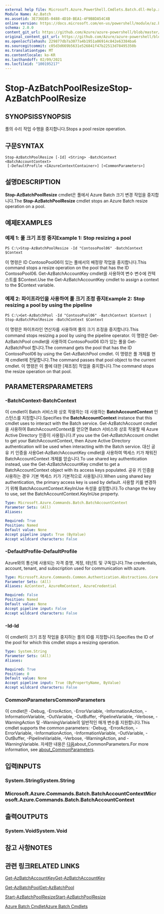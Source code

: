 ```yaml
---
external help file: Microsoft.Azure.PowerShell.Cmdlets.Batch.dll-Help.xml
Module Name: Az.Batch
ms.assetid: 3E736E85-0488-4D10-BEA1-4F9B8DA54C4B
online version: https://docs.microsoft.com/en-us/powershell/module/az.batch/stop-azbatchpoolresize
schema: 2.0.0
content_git_url: https://github.com/Azure/azure-powershell/blob/master/src/Batch/Batch/help/Stop-AzBatchPoolResize.md
original_content_git_url: https://github.com/Azure/azure-powershell/blob/master/src/Batch/Batch/help/Stop-AzBatchPoolResize.md
ms.openlocfilehash: 229877db7a3077a4b1951a06914c842e63384ba6
ms.sourcegitcommit: c05d3d669b5631e526841f47b22513d78495350b
ms.translationtype: MT
ms.contentlocale: ko-KR
ms.lasthandoff: 02/09/2021
ms.locfileid: "100195217"
---
```

# <span data-ttu-id="cb260-101">Stop-AzBatchPoolResize</span><span class="sxs-lookup"><span data-stu-id="cb260-101">Stop-AzBatchPoolResize</span></span>

## <span data-ttu-id="cb260-102">SYNOPSIS</span><span class="sxs-lookup"><span data-stu-id="cb260-102">SYNOPSIS</span></span>
<span data-ttu-id="cb260-103">풀의 수리 작업 수행을 중지합니다.</span><span class="sxs-lookup"><span data-stu-id="cb260-103">Stops a pool resize operation.</span></span>

## <span data-ttu-id="cb260-104">구문</span><span class="sxs-lookup"><span data-stu-id="cb260-104">SYNTAX</span></span>

```
Stop-AzBatchPoolResize [-Id] <String> -BatchContext <BatchAccountContext>
 [-DefaultProfile <IAzureContextContainer>] [<CommonParameters>]
```

## <span data-ttu-id="cb260-105">설명</span><span class="sxs-lookup"><span data-stu-id="cb260-105">DESCRIPTION</span></span>
<span data-ttu-id="cb260-106">**Stop-AzBatchPoolResize** cmdlet은 풀에서 Azure Batch 크기 변경 작업을 중지합니다.</span><span class="sxs-lookup"><span data-stu-id="cb260-106">The **Stop-AzBatchPoolResize** cmdlet stops an Azure Batch resize operation on a pool.</span></span>

## <span data-ttu-id="cb260-107">예제</span><span class="sxs-lookup"><span data-stu-id="cb260-107">EXAMPLES</span></span>

### <span data-ttu-id="cb260-108">예제 1: 풀 크기 조정 중지</span><span class="sxs-lookup"><span data-stu-id="cb260-108">Example 1: Stop resizing a pool</span></span>
```
PS C:\>Stop-AzBatchPoolResize -Id "ContosoPool06" -BatchContext $Context
```

<span data-ttu-id="cb260-109">이 명령은 ID ContosoPool06이 있는 풀에서의 배정량 작업을 중지합니다.</span><span class="sxs-lookup"><span data-stu-id="cb260-109">This command stops a resize operation on the pool that has the ID ContosoPool06.</span></span>
<span data-ttu-id="cb260-110">Get-AzBatchAccountKey cmdlet을 사용하여 변수 변수에 컨텍스트를 $Context.</span><span class="sxs-lookup"><span data-stu-id="cb260-110">Use the Get-AzBatchAccountKey cmdlet to assign a context to the $Context variable.</span></span>

### <span data-ttu-id="cb260-111">예제 2: 파이프라인을 사용하여 풀 크기 조정 중지</span><span class="sxs-lookup"><span data-stu-id="cb260-111">Example 2: Stop resizing a pool by using the pipeline</span></span>
```
PS C:\>Get-AzBatchPool -Id "ContosoPool06" -BatchContext $Context | Stop-AzBatchPoolResize -BatchContext $Context
```

<span data-ttu-id="cb260-112">이 명령은 파이프라인 연산자를 사용하여 풀의 크기 조정을 중지합니다.</span><span class="sxs-lookup"><span data-stu-id="cb260-112">This command stops resizing a pool by using the pipeline operator.</span></span>
<span data-ttu-id="cb260-113">이 명령은 Get-AzBatchPool cmdlet을 사용하여 ContosoPool06 ID가 있는 풀을 Get-AzBatchPool 합니다.</span><span class="sxs-lookup"><span data-stu-id="cb260-113">The command gets the pool that has the ID ContosoPool06 by using the Get-AzBatchPool cmdlet.</span></span>
<span data-ttu-id="cb260-114">이 명령은 풀 개체를 현재 cmdlet에 전달합니다.</span><span class="sxs-lookup"><span data-stu-id="cb260-114">The command passes that pool object to the current cmdlet.</span></span>
<span data-ttu-id="cb260-115">이 명령은 이 풀에 대한 [재조정] 작업을 중지합니다.</span><span class="sxs-lookup"><span data-stu-id="cb260-115">The command stops the resize operation on that pool.</span></span>

## <span data-ttu-id="cb260-116">PARAMETERS</span><span class="sxs-lookup"><span data-stu-id="cb260-116">PARAMETERS</span></span>

### <span data-ttu-id="cb260-117">-BatchContext</span><span class="sxs-lookup"><span data-stu-id="cb260-117">-BatchContext</span></span>
<span data-ttu-id="cb260-118">이 cmdlet이 Batch 서비스와 상호 작용하는 데 사용하는 **BatchAccountContext** 인스턴스를 지정합니다.</span><span class="sxs-lookup"><span data-stu-id="cb260-118">Specifies the **BatchAccountContext** instance that this cmdlet uses to interact with the Batch service.</span></span>
<span data-ttu-id="cb260-119">Get-AzBatchAccount cmdlet을 사용하여 BatchAccountContext를 얻으면 Batch 서비스와 상호 작용할 때 Azure Active Directory 인증이 사용됩니다.</span><span class="sxs-lookup"><span data-stu-id="cb260-119">If you use the Get-AzBatchAccount cmdlet to get your BatchAccountContext, then Azure Active Directory authentication will be used when interacting with the Batch service.</span></span> <span data-ttu-id="cb260-120">대신 공유 키 인증을 사용Get-AzBatchAccountKey cmdlet을 사용하여 액세스 키가 채워진 BatchAccountContext 개체를 얻습니다.</span><span class="sxs-lookup"><span data-stu-id="cb260-120">To use shared key authentication instead, use the Get-AzBatchAccountKey cmdlet to get a BatchAccountContext object with its access keys populated.</span></span> <span data-ttu-id="cb260-121">공유 키 인증을 사용하는 경우 기본 액세스 키가 기본적으로 사용됩니다.</span><span class="sxs-lookup"><span data-stu-id="cb260-121">When using shared key authentication, the primary access key is used by default.</span></span> <span data-ttu-id="cb260-122">사용할 키를 변경하기 위해 BatchAccountContext.KeyInUse 속성을 설정합니다.</span><span class="sxs-lookup"><span data-stu-id="cb260-122">To change the key to use, set the BatchAccountContext.KeyInUse property.</span></span>

```yaml
Type: Microsoft.Azure.Commands.Batch.BatchAccountContext
Parameter Sets: (All)
Aliases:

Required: True
Position: Named
Default value: None
Accept pipeline input: True (ByValue)
Accept wildcard characters: False
```

### <span data-ttu-id="cb260-123">-DefaultProfile</span><span class="sxs-lookup"><span data-stu-id="cb260-123">-DefaultProfile</span></span>
<span data-ttu-id="cb260-124">Azure와의 통신에 사용되는 자격 증명, 계정, 테넌트 및 구독입니다.</span><span class="sxs-lookup"><span data-stu-id="cb260-124">The credentials, account, tenant, and subscription used for communication with azure.</span></span>

```yaml
Type: Microsoft.Azure.Commands.Common.Authentication.Abstractions.Core.IAzureContextContainer
Parameter Sets: (All)
Aliases: AzContext, AzureRmContext, AzureCredential

Required: False
Position: Named
Default value: None
Accept pipeline input: False
Accept wildcard characters: False
```

### <span data-ttu-id="cb260-125">-Id</span><span class="sxs-lookup"><span data-stu-id="cb260-125">-Id</span></span>
<span data-ttu-id="cb260-126">이 cmdlet이 크기 조정 작업을 중지하는 풀의 ID를 지정합니다.</span><span class="sxs-lookup"><span data-stu-id="cb260-126">Specifies the ID of the pool for which this cmdlet stops a resizing operation.</span></span>

```yaml
Type: System.String
Parameter Sets: (All)
Aliases:

Required: True
Position: 0
Default value: None
Accept pipeline input: True (ByPropertyName, ByValue)
Accept wildcard characters: False
```

### <span data-ttu-id="cb260-127">CommonParameters</span><span class="sxs-lookup"><span data-stu-id="cb260-127">CommonParameters</span></span>
<span data-ttu-id="cb260-128">이 cmdlet은 -Debug, -ErrorAction, -ErrorVariable, -InformationAction, -InformationVariable, -OutVariable, -OutBuffer, -PipelineVariable, -Verbose, -WarningAction 및 -WarningVariable의 일반적인 매개 변수를 지원합니다.</span><span class="sxs-lookup"><span data-stu-id="cb260-128">This cmdlet supports the common parameters: -Debug, -ErrorAction, -ErrorVariable, -InformationAction, -InformationVariable, -OutVariable, -OutBuffer, -PipelineVariable, -Verbose, -WarningAction, and -WarningVariable.</span></span> <span data-ttu-id="cb260-129">자세한 내용은 [다음](http://go.microsoft.com/fwlink/?LinkID=113216)about_CommonParameters.</span><span class="sxs-lookup"><span data-stu-id="cb260-129">For more information, see [about_CommonParameters](http://go.microsoft.com/fwlink/?LinkID=113216).</span></span>

## <span data-ttu-id="cb260-130">입력</span><span class="sxs-lookup"><span data-stu-id="cb260-130">INPUTS</span></span>

### <span data-ttu-id="cb260-131">System.String</span><span class="sxs-lookup"><span data-stu-id="cb260-131">System.String</span></span>

### <span data-ttu-id="cb260-132">Microsoft.Azure.Commands.Batch.BatchAccountContext</span><span class="sxs-lookup"><span data-stu-id="cb260-132">Microsoft.Azure.Commands.Batch.BatchAccountContext</span></span>

## <span data-ttu-id="cb260-133">출력</span><span class="sxs-lookup"><span data-stu-id="cb260-133">OUTPUTS</span></span>

### <span data-ttu-id="cb260-134">System.Void</span><span class="sxs-lookup"><span data-stu-id="cb260-134">System.Void</span></span>

## <span data-ttu-id="cb260-135">참고 사항</span><span class="sxs-lookup"><span data-stu-id="cb260-135">NOTES</span></span>

## <span data-ttu-id="cb260-136">관련 링크</span><span class="sxs-lookup"><span data-stu-id="cb260-136">RELATED LINKS</span></span>

[<span data-ttu-id="cb260-137">Get-AzBatchAccountKey</span><span class="sxs-lookup"><span data-stu-id="cb260-137">Get-AzBatchAccountKey</span></span>](./Get-AzBatchAccountKey.md)

[<span data-ttu-id="cb260-138">Get-AzBatchPool</span><span class="sxs-lookup"><span data-stu-id="cb260-138">Get-AzBatchPool</span></span>](./Get-AzBatchPool.md)

[<span data-ttu-id="cb260-139">Start-AzBatchPoolResize</span><span class="sxs-lookup"><span data-stu-id="cb260-139">Start-AzBatchPoolResize</span></span>](./Start-AzBatchPoolResize.md)

[<span data-ttu-id="cb260-140">Azure Batch Cmdlet</span><span class="sxs-lookup"><span data-stu-id="cb260-140">Azure Batch Cmdlets</span></span>](/powershell/module/Az.Batch/)
